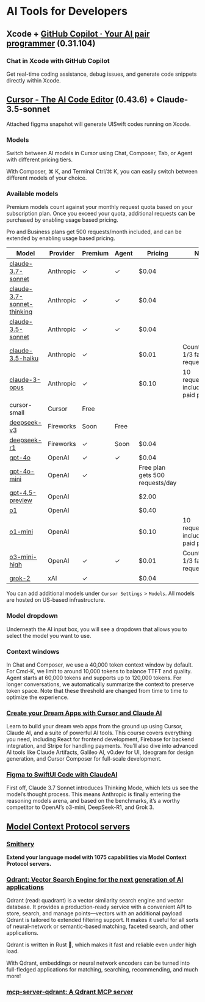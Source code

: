 # AI Tools for Developers

## Xcode + [GitHub Copilot · Your AI pair programmer](https://github.com/features/copilot) (0.31.104)

### Chat in Xcode with GitHub Copilot
Get real-time coding assistance, debug issues, and generate code snippets directly within Xcode.

## [Cursor - The AI Code Editor](https://www.cursor.com) (0.43.6) + Claude-3.5-sonnet

Attached figgma snapshot will generate UISwift codes running on Xcode.

### Models

Switch between AI models in Cursor using Chat, Composer, Tab, or Agent with different pricing tiers.

With Composer, ⌘ K, and Terminal Ctrl/⌘ K, you can easily switch between different models of your choice.

### Available models

Premium models count against your monthly request quota based on your subscription plan. Once you exceed your quota, additional requests can be purchased by enabling usage based pricing.

Pro and Business plans get 500 requests/month included, and can be extended by enabling usage based pricing.

| Model | Provider | Premium | Agent | Pricing | Note |
|-------|----------|----------|--------|----------|------|
| [claude-3.7-sonnet](https://www.anthropic.com/claude/sonnet) | Anthropic | ✓ | ✓ | $0.04 | |
| [claude-3.7-sonnet-thinking](https://www.anthropic.com/claude/sonnet) | Anthropic | ✓ | ✓ | $0.04 | |
| [claude-3.5-sonnet](https://www.anthropic.com/claude/sonnet) | Anthropic | ✓ | ✓ | $0.04 | |
| [claude-3.5-haiku](https://www.anthropic.com/claude/haiku) | Anthropic | ✓ | | $0.01 | Counts as 1/3 fast request |
| [claude-3-opus](https://www.anthropic.com/news/claude-3-family) | Anthropic | ✓ | | $0.10 | 10 requests/day included on paid plan |
| cursor-small | Cursor | Free | | | |
| [deepseek-v3](https://www.deepseek.com/) | Fireworks | Soon | Free | | |
| [deepseek-r1](https://www.deepseek.com/) | Fireworks | ✓ | Soon | $0.04 | |
| [gpt-4o](https://openai.com/index/hello-gpt-4o/) | OpenAI | ✓ | ✓ | $0.04 | |
| [gpt-4o-mini](https://openai.com/gpt-4o-mini) | OpenAI | ✓ | | Free plan gets 500 requests/day | |
| [gpt-4.5-preview](https://openai.com/index/introducing-gpt-4-5/) | OpenAI | | | $2.00 | |
| [o1](https://openai.com/index/learning-to-reason-with-llms/) | OpenAI | | | $0.40 | |
| [o1-mini](https://openai.com/index/openai-o1-mini-advancing-cost-efficient-reasoning/) | OpenAI | | | $0.10 | 10 requests/day included on paid plan |
| [o3-mini-high](https://openai.com/index/openai-o3-mini/) | OpenAI | ✓ | ✓ | $0.01 | Counts as 1/3 fast request |
| [grok-2](https://x.ai/blog/grok-1212) | xAI | ✓ | | $0.04 | |

You can add additional models under `Cursor Settings` > `Models`. All models are hosted on US-based infrastructure.

### Model dropdown

Underneath the AI input box, you will see a dropdown that allows you to select the model you want to use.

### Context windows

In Chat and Composer, we use a 40,000 token context window by default. For Cmd-K, we limit to around 10,000 tokens to balance TTFT and quality. Agent starts at 60,000 tokens and supports up to 120,000 tokens. For longer conversations, we automatically summarize the context to preserve token space. Note that these threshold are changed from time to time to optimize the experience.

### [Create your Dream Apps with Cursor and Claude AI](https://designcode.io/cursor)

Learn to build your dream web apps from the ground up using Cursor, Claude AI, and a suite of powerful AI tools. This course covers everything you need, including React for frontend development, Firebase for backend integration, and Stripe for handling payments. You’ll also dive into advanced AI tools like Claude Artifacts, Galileo AI, v0.dev for UI, Ideogram for design generation, and Cursor Composer for full-scale development.

### [Figma to SwiftUI Code with ClaudeAI](https://designcode.io/swiftui-and-claude-ai-figma-to-code)

First off, Claude 3.7 Sonnet introduces Thinking Mode, which lets us see the model’s thought process. This means Anthropic is finally entering the reasoning models arena, and based on the benchmarks, it’s a worthy competitor to OpenAI’s o3-mini, DeepSeek-R1, and Grok 3.

## [Model Context Protocol servers](https://github.com/modelcontextprotocol/servers?tab=readme-ov-file)

### [Smithery](https://smithery.ai)

**Extend your language model with 1075 capabilities via Model Context Protocol servers.**

### [Qdrant: Vector Search Engine for the next generation of AI applications](https://github.com/qdrant/qdrant)

Qdrant (read: quadrant) is a vector similarity search engine and vector database. It provides a production-ready service with a convenient API to store, search, and manage points—vectors with an additional payload Qdrant is tailored to extended filtering support. It makes it useful for all sorts of neural-network or semantic-based matching, faceted search, and other applications.

Qdrant is written in Rust 🦀, which makes it fast and reliable even under high load.

With Qdrant, embeddings or neural network encoders can be turned into full-fledged applications for matching, searching, recommending, and much more!

### [mcp-server-qdrant: A Qdrant MCP server](https://github.com/qdrant/mcp-server-qdrant)

